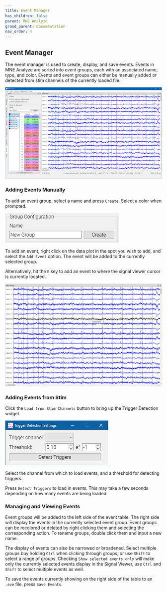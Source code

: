 ```yaml
---
title: Event Manager
has_children: false
parent: MNE Analyze
grand_parent: Documentation
nav_order: 4
---
```

## Event Manager

The event manager is used to create, display, and save events. Events in MNE Analyze are sorted into event groups, each with an associated name, type, and color. Events and event groups can either be manually added or detected from stim channels of the currently loaded file.

![](../../images/analyze/mne_an_annotationmanager_2.png)

### Adding Events Manually

To add an event group, select a name and press `Create`. Select a color when prompted.

![](../../images/analyze/mne_an_annotationmanager_4.png)

To add an event, right click on the data plot in the spot you wish to add, and select the `Add Event` option. The event will be added to the currently selected group.

Alternatively, hit the `E` key to add an event to where the signal viewer cursor is currently located.

![](../../images/analyze/mne_an_annotationmanager_3.png)

### Adding Events from Stim

Click the `Load from Stim Channels` button to bring up the Trigger Detection widget.

![](../../images/analyze/mne_an_annotationmanager_5.png)

Select the channel from which to load events, and a threshold for detecting triggers.

Press `Detect Triggers` to load in events. This may take a few seconds depending on how many events are being loaded.

### Managing and Viewing Events

Event groups will be added to the left side of the event table. The right side will display the events in the currently selected event group. Event groups can be recolored or deleted by right clicking them and selecting the corresponding action. To rename groups, double click them and input a new name.

The display of events can also be narrowed or broadened. Select multiple groups buy holding `Ctrl` when clicking through groups, or use `Shift` to select a range of groups. Checking `Show selected events only` will make only the currently selected events display in the Signal Viewer, use `Ctrl` and `Shift` to select multiple events as well.

To save the events currently showing on the right side of the table to an `.eve` file, press `Save Events`.
